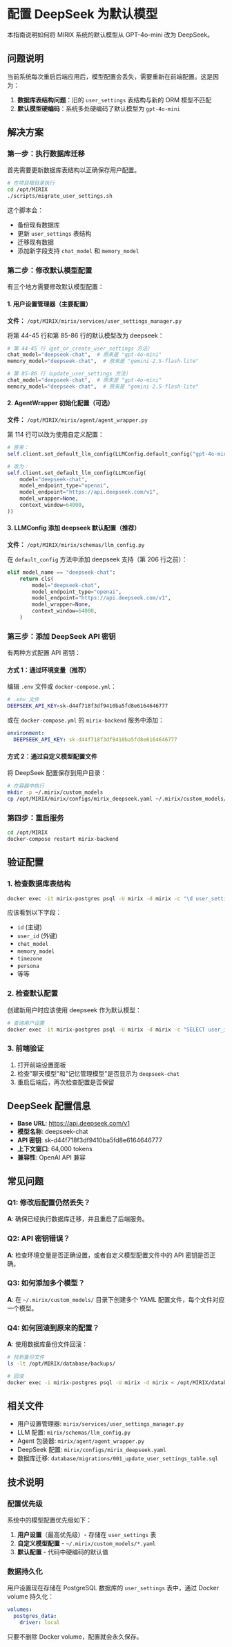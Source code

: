 # 配置 DeepSeek 为默认模型

本指南说明如何将 MIRIX 系统的默认模型从 GPT-4o-mini 改为 DeepSeek。

## 问题说明

当前系统每次重启后端应用后，模型配置会丢失，需要重新在前端配置。这是因为：

1. **数据库表结构问题**：旧的 `user_settings` 表结构与新的 ORM 模型不匹配
2. **默认模型硬编码**：系统多处硬编码了默认模型为 `gpt-4o-mini`

## 解决方案

### 第一步：执行数据库迁移

首先需要更新数据库表结构以正确保存用户配置。

```bash
# 在项目根目录执行
cd /opt/MIRIX
./scripts/migrate_user_settings.sh
```

这个脚本会：
- 备份现有数据库
- 更新 `user_settings` 表结构
- 迁移现有数据
- 添加新字段支持 `chat_model` 和 `memory_model`

### 第二步：修改默认模型配置

有三个地方需要修改默认模型配置：

#### 1. 用户设置管理器（主要配置）

**文件：** `/opt/MIRIX/mirix/services/user_settings_manager.py`

将第 44-45 行和第 85-86 行的默认模型改为 deepseek：

```python
# 第 44-45 行（get_or_create_user_settings 方法）
chat_model="deepseek-chat",  # 原来是 "gpt-4o-mini"
memory_model="deepseek-chat",  # 原来是 "gemini-2.5-flash-lite"

# 第 85-86 行（update_user_settings 方法）
chat_model="deepseek-chat",  # 原来是 "gpt-4o-mini"
memory_model="deepseek-chat",  # 原来是 "gemini-2.5-flash-lite"
```

#### 2. AgentWrapper 初始化配置（可选）

**文件：** `/opt/MIRIX/mirix/agent/agent_wrapper.py`

第 114 行可以改为使用自定义配置：

```python
# 原来：
self.client.set_default_llm_config(LLMConfig.default_config("gpt-4o-mini"))

# 改为：
self.client.set_default_llm_config(LLMConfig(
    model="deepseek-chat",
    model_endpoint_type="openai",
    model_endpoint="https://api.deepseek.com/v1",
    model_wrapper=None,
    context_window=64000,
))
```

#### 3. LLMConfig 添加 deepseek 默认配置（推荐）

**文件：** `/opt/MIRIX/mirix/schemas/llm_config.py`

在 `default_config` 方法中添加 deepseek 支持（第 206 行之前）：

```python
elif model_name == "deepseek-chat":
    return cls(
        model="deepseek-chat",
        model_endpoint_type="openai",
        model_endpoint="https://api.deepseek.com/v1",
        model_wrapper=None,
        context_window=64000,
    )
```

### 第三步：添加 DeepSeek API 密钥

有两种方式配置 API 密钥：

#### 方式 1：通过环境变量（推荐）

编辑 `.env` 文件或 `docker-compose.yml`：

```bash
# .env 文件
DEEPSEEK_API_KEY=sk-d44f718f3df9410ba5fd8e6164646777
```

或在 `docker-compose.yml` 的 `mirix-backend` 服务中添加：

```yaml
environment:
  DEEPSEEK_API_KEY: sk-d44f718f3df9410ba5fd8e6164646777
```

#### 方式 2：通过自定义模型配置文件

将 DeepSeek 配置保存到用户目录：

```bash
# 在容器中执行
mkdir -p ~/.mirix/custom_models
cp /opt/MIRIX/mirix/configs/mirix_deepseek.yaml ~/.mirix/custom_models/
```

### 第四步：重启服务

```bash
cd /opt/MIRIX
docker-compose restart mirix-backend
```

## 验证配置

### 1. 检查数据库表结构

```bash
docker exec -it mirix-postgres psql -U mirix -d mirix -c "\d user_settings"
```

应该看到以下字段：
- `id` (主键)
- `user_id` (外键)
- `chat_model`
- `memory_model`
- `timezone`
- `persona`
- 等等

### 2. 检查默认配置

创建新用户时应该使用 deepseek 作为默认模型：

```bash
# 查询用户设置
docker exec -it mirix-postgres psql -U mirix -d mirix -c "SELECT user_id, chat_model, memory_model FROM user_settings;"
```

### 3. 前端验证

1. 打开前端设置面板
2. 检查"聊天模型"和"记忆管理模型"是否显示为 `deepseek-chat`
3. 重启后端后，再次检查配置是否保留

## DeepSeek 配置信息

- **Base URL**: https://api.deepseek.com/v1
- **模型名称**: deepseek-chat
- **API 密钥**: sk-d44f718f3df9410ba5fd8e6164646777
- **上下文窗口**: 64,000 tokens
- **兼容性**: OpenAI API 兼容

## 常见问题

### Q1: 修改后配置仍然丢失？

**A**: 确保已经执行数据库迁移，并且重启了后端服务。

### Q2: API 密钥错误？

**A**: 检查环境变量是否正确设置，或者自定义模型配置文件中的 API 密钥是否正确。

### Q3: 如何添加多个模型？

**A**: 在 `~/.mirix/custom_models/` 目录下创建多个 YAML 配置文件，每个文件对应一个模型。

### Q4: 如何回滚到原来的配置？

**A**: 使用数据库备份文件回滚：

```bash
# 找到备份文件
ls -lt /opt/MIRIX/database/backups/

# 回滚
docker exec -i mirix-postgres psql -U mirix -d mirix < /opt/MIRIX/database/backups/backup_xxx.sql
```

## 相关文件

- 用户设置管理器: `mirix/services/user_settings_manager.py`
- LLM 配置: `mirix/schemas/llm_config.py`
- Agent 包装器: `mirix/agent/agent_wrapper.py`
- DeepSeek 配置: `mirix/configs/mirix_deepseek.yaml`
- 数据库迁移: `database/migrations/001_update_user_settings_table.sql`

## 技术说明

### 配置优先级

系统中的模型配置优先级如下：

1. **用户设置**（最高优先级）- 存储在 `user_settings` 表
2. **自定义模型配置** - `~/.mirix/custom_models/*.yaml`
3. **默认配置** - 代码中硬编码的默认值

### 数据持久化

用户设置现在存储在 PostgreSQL 数据库的 `user_settings` 表中，通过 Docker volume 持久化：

```yaml
volumes:
  postgres_data:
    driver: local
```

只要不删除 Docker volume，配置就会永久保存。

